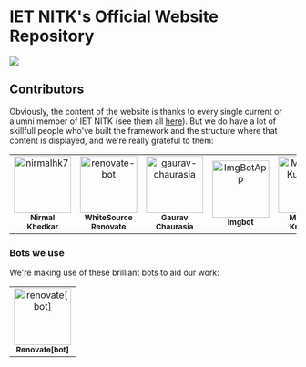 # IET NITK's Official Website Repository
[![](https://github.com/IET-NITK/IET-NITK.github.io/actions/workflows/deploy.yml/badge.svg)](https://github.com/IET-NITK/IET-NITK.github.io/actions/workflows/deploy.yml)



## Contributors
Obviously, the content of the website is thanks to every single current or alumni member of IET NITK (see them all [here](https://iet.nitk.ac.in/about/)). But we do have a lot of skillfull people who've built the framework and the structure where that content is displayed, and we're really grateful to them:

<!-- readme: contributors -start -->
<table>
<tr>
    <td align="center">
        <a href="https://github.com/nirmalhk7">
            <img src="https://avatars.githubusercontent.com/u/25480443?v=4" width="100;" alt="nirmalhk7"/>
            <br />
            <sub><b>Nirmal Khedkar</b></sub>
        </a>
    </td>
    <td align="center">
        <a href="https://github.com/renovate-bot">
            <img src="https://avatars.githubusercontent.com/u/25180681?v=4" width="100;" alt="renovate-bot"/>
            <br />
            <sub><b>WhiteSource Renovate</b></sub>
        </a>
    </td>
    <td align="center">
        <a href="https://github.com/gaurav-chaurasia">
            <img src="https://avatars.githubusercontent.com/u/54330985?v=4" width="100;" alt="gaurav-chaurasia"/>
            <br />
            <sub><b>Gaurav Chaurasia</b></sub>
        </a>
    </td>
    <td align="center">
        <a href="https://github.com/ImgBotApp">
            <img src="https://avatars.githubusercontent.com/u/31427850?v=4" width="100;" alt="ImgBotApp"/>
            <br />
            <sub><b>Imgbot</b></sub>
        </a>
    </td>
    <td align="center">
        <a href="https://github.com/Madhan-Kumar22">
            <img src="https://avatars.githubusercontent.com/u/59618245?v=4" width="100;" alt="Madhan-Kumar22"/>
            <br />
            <sub><b>Madhan-Kumar22</b></sub>
        </a>
    </td></tr>
</table>
<!-- readme: contributors -end -->

### Bots we use
We're making use of these brilliant bots to aid our work:

<!-- readme: bots -start -->
<table>
<tr>
    <td align="center">
        <a href="https://github.com/renovate[bot]">
            <img src="https://avatars.githubusercontent.com/in/2740?v=4" width="100;" alt="renovate[bot]"/>
            <br />
            <sub><b>Renovate[bot]</b></sub>
        </a>
    </td></tr>
</table>
<!-- readme: bots -end -->
